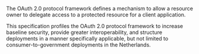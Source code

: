 
<!-- ### [Abstract](#rfc.abstract) -->
The OAuth 2.0 protocol framework defines a mechanism to allow a resource owner to delegate access to a protected resource for a client application.  

This specification profiles the OAuth 2.0 protocol framework to increase baseline security, provide greater interoperability, and structure deployments in a manner specifically applicable, but not limited to consumer-to-government deployments in the Netherlands.

